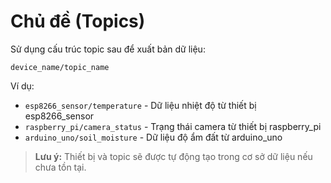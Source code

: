 # Chủ đề (Topics)

Sử dụng cấu trúc topic sau để xuất bản dữ liệu:

```
device_name/topic_name
```

Ví dụ:
- `esp8266_sensor/temperature` - Dữ liệu nhiệt độ từ thiết bị esp8266_sensor
- `raspberry_pi/camera_status` - Trạng thái camera từ thiết bị raspberry_pi
- `arduino_uno/soil_moisture` - Dữ liệu độ ẩm đất từ arduino_uno

> **Lưu ý:** Thiết bị và topic sẽ được tự động tạo trong cơ sở dữ liệu nếu chưa tồn tại.
